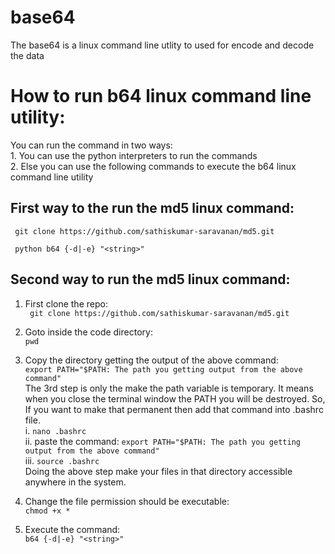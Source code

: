 # base64
The base64 is a linux command line utlity to used for encode and decode the data

# How to run b64 linux command line utility:

  You can run the command in two ways:<br>
    1. You can use the python interpreters to run the commands<br>
    2. Else you can use the following commands to execute the b64 linux command line utility

## First way to the run the md5 linux command:

` git clone https://github.com/sathiskumar-saravanan/md5.git`

` python b64 {-d|-e} "<string>"`

## Second way to run the md5 linux command:

1. First clone the repo:<br>
  ` git clone https://github.com/sathiskumar-saravanan/md5.git`

2. Goto inside the code directory:<br>
   `pwd`
   
3. Copy the directory getting the output of the above command:<br>
    `export PATH="$PATH: The path you getting output from the above command"`<br>
   The 3rd step is only the make the path variable is temporary. It means when you close the terminal window the PATH you will be destroyed. So, If you want to make that permanent then add that command into .bashrc file.<br>
   i. `nano .bashrc`<br>
   ii. paste the command: `export PATH="$PATH: The path you getting output from the above command"`<br>
   iii. `source .bashrc`<br>
   Doing the above step make your files in that directory accessible anywhere in the system.

4. Change the file permission should be executable:<br>
   `chmod +x *`
5. Execute the command:<br>
   `b64 {-d|-e} "<string>"`






